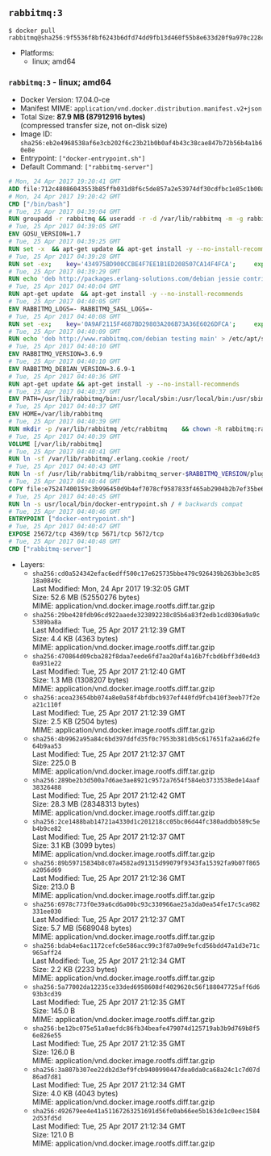 ## `rabbitmq:3`

```console
$ docker pull rabbitmq@sha256:9f5536f8bf6243b6dfd74dd9fb13d460f55b8e633d20f9a970c228c61b07f987
```

-	Platforms:
	-	linux; amd64

### `rabbitmq:3` - linux; amd64

-	Docker Version: 17.04.0-ce
-	Manifest MIME: `application/vnd.docker.distribution.manifest.v2+json`
-	Total Size: **87.9 MB (87912916 bytes)**  
	(compressed transfer size, not on-disk size)
-	Image ID: `sha256:eb2e4968538af6e3cb202f6c23b21b0b0af4b43c38cae847b72b56b4a1b60e8e`
-	Entrypoint: `["docker-entrypoint.sh"]`
-	Default Command: `["rabbitmq-server"]`

```dockerfile
# Mon, 24 Apr 2017 19:20:41 GMT
ADD file:712c48086043553b85ffb031d8f6c5de857a2e53974df30cdfbc1e85c1b00a25 in / 
# Mon, 24 Apr 2017 19:20:42 GMT
CMD ["/bin/bash"]
# Tue, 25 Apr 2017 04:39:04 GMT
RUN groupadd -r rabbitmq && useradd -r -d /var/lib/rabbitmq -m -g rabbitmq rabbitmq
# Tue, 25 Apr 2017 04:39:05 GMT
ENV GOSU_VERSION=1.7
# Tue, 25 Apr 2017 04:39:25 GMT
RUN set -x 	&& apt-get update && apt-get install -y --no-install-recommends ca-certificates wget && rm -rf /var/lib/apt/lists/* 	&& wget -O /usr/local/bin/gosu "https://github.com/tianon/gosu/releases/download/$GOSU_VERSION/gosu-$(dpkg --print-architecture)" 	&& wget -O /usr/local/bin/gosu.asc "https://github.com/tianon/gosu/releases/download/$GOSU_VERSION/gosu-$(dpkg --print-architecture).asc" 	&& export GNUPGHOME="$(mktemp -d)" 	&& gpg --keyserver ha.pool.sks-keyservers.net --recv-keys B42F6819007F00F88E364FD4036A9C25BF357DD4 	&& gpg --batch --verify /usr/local/bin/gosu.asc /usr/local/bin/gosu 	&& rm -r "$GNUPGHOME" /usr/local/bin/gosu.asc 	&& chmod +x /usr/local/bin/gosu 	&& gosu nobody true 	&& apt-get purge -y --auto-remove ca-certificates wget
# Tue, 25 Apr 2017 04:39:28 GMT
RUN set -ex; 	key='434975BD900CCBE4F7EE1B1ED208507CA14F4FCA'; 	export GNUPGHOME="$(mktemp -d)"; 	gpg --keyserver ha.pool.sks-keyservers.net --recv-keys "$key"; 	gpg --export "$key" > /etc/apt/trusted.gpg.d/erlang-solutions.gpg; 	rm -r "$GNUPGHOME"; 	apt-key list
# Tue, 25 Apr 2017 04:39:29 GMT
RUN echo 'deb http://packages.erlang-solutions.com/debian jessie contrib' > /etc/apt/sources.list.d/erlang.list
# Tue, 25 Apr 2017 04:40:04 GMT
RUN apt-get update 	&& apt-get install -y --no-install-recommends 		erlang-asn1 		erlang-base-hipe 		erlang-crypto 		erlang-eldap 		erlang-inets 		erlang-mnesia 		erlang-nox 		erlang-os-mon 		erlang-public-key 		erlang-ssl 		erlang-xmerl 	&& rm -rf /var/lib/apt/lists/*
# Tue, 25 Apr 2017 04:40:05 GMT
ENV RABBITMQ_LOGS=- RABBITMQ_SASL_LOGS=-
# Tue, 25 Apr 2017 04:40:08 GMT
RUN set -ex; 	key='0A9AF2115F4687BD29803A206B73A36E6026DFCA'; 	export GNUPGHOME="$(mktemp -d)"; 	gpg --keyserver ha.pool.sks-keyservers.net --recv-keys "$key"; 	gpg --export "$key" > /etc/apt/trusted.gpg.d/rabbitmq.gpg; 	rm -r "$GNUPGHOME"; 	apt-key list
# Tue, 25 Apr 2017 04:40:09 GMT
RUN echo 'deb http://www.rabbitmq.com/debian testing main' > /etc/apt/sources.list.d/rabbitmq.list
# Tue, 25 Apr 2017 04:40:10 GMT
ENV RABBITMQ_VERSION=3.6.9
# Tue, 25 Apr 2017 04:40:10 GMT
ENV RABBITMQ_DEBIAN_VERSION=3.6.9-1
# Tue, 25 Apr 2017 04:40:36 GMT
RUN apt-get update && apt-get install -y --no-install-recommends 		rabbitmq-server=$RABBITMQ_DEBIAN_VERSION 	&& rm -rf /var/lib/apt/lists/*
# Tue, 25 Apr 2017 04:40:37 GMT
ENV PATH=/usr/lib/rabbitmq/bin:/usr/local/sbin:/usr/local/bin:/usr/sbin:/usr/bin:/sbin:/bin
# Tue, 25 Apr 2017 04:40:37 GMT
ENV HOME=/var/lib/rabbitmq
# Tue, 25 Apr 2017 04:40:39 GMT
RUN mkdir -p /var/lib/rabbitmq /etc/rabbitmq 	&& chown -R rabbitmq:rabbitmq /var/lib/rabbitmq /etc/rabbitmq 	&& chmod -R 777 /var/lib/rabbitmq /etc/rabbitmq
# Tue, 25 Apr 2017 04:40:39 GMT
VOLUME [/var/lib/rabbitmq]
# Tue, 25 Apr 2017 04:40:41 GMT
RUN ln -sf /var/lib/rabbitmq/.erlang.cookie /root/
# Tue, 25 Apr 2017 04:40:43 GMT
RUN ln -sf /usr/lib/rabbitmq/lib/rabbitmq_server-$RABBITMQ_VERSION/plugins /plugins
# Tue, 25 Apr 2017 04:40:44 GMT
COPY file:e75247400159c3b996450d9b4ef7078cf9587833f465ab2904b2b7ef35be65e9 in /usr/local/bin/ 
# Tue, 25 Apr 2017 04:40:45 GMT
RUN ln -s usr/local/bin/docker-entrypoint.sh / # backwards compat
# Tue, 25 Apr 2017 04:40:46 GMT
ENTRYPOINT ["docker-entrypoint.sh"]
# Tue, 25 Apr 2017 04:40:47 GMT
EXPOSE 25672/tcp 4369/tcp 5671/tcp 5672/tcp
# Tue, 25 Apr 2017 04:40:48 GMT
CMD ["rabbitmq-server"]
```

-	Layers:
	-	`sha256:cd0a524342efac6edff500c17e625735bbe479c926439b263bbe3c8518a0849c`  
		Last Modified: Mon, 24 Apr 2017 19:32:05 GMT  
		Size: 52.6 MB (52550276 bytes)  
		MIME: application/vnd.docker.image.rootfs.diff.tar.gzip
	-	`sha256:29be428fdb96cd922aaede323892238c85b6a83f2edb1cd8306a9a9c5389ba8a`  
		Last Modified: Tue, 25 Apr 2017 21:12:39 GMT  
		Size: 4.4 KB (4363 bytes)  
		MIME: application/vnd.docker.image.rootfs.diff.tar.gzip
	-	`sha256:470864d09cba282f8daa7eede6fd7aa20af4a16b7fcbd6bff3d0e4d30a931e22`  
		Last Modified: Tue, 25 Apr 2017 21:12:40 GMT  
		Size: 1.3 MB (1308207 bytes)  
		MIME: application/vnd.docker.image.rootfs.diff.tar.gzip
	-	`sha256:acea23654bb074a8e0a58f4bfdbcb937ef440fd9fcb410f3eeb77f2ea21c110f`  
		Last Modified: Tue, 25 Apr 2017 21:12:39 GMT  
		Size: 2.5 KB (2504 bytes)  
		MIME: application/vnd.docker.image.rootfs.diff.tar.gzip
	-	`sha256:4b9962a95a84c6bd397ddfd35f0c7953b381db5c617651fa2aa6d2fe64b9aa53`  
		Last Modified: Tue, 25 Apr 2017 21:12:37 GMT  
		Size: 225.0 B  
		MIME: application/vnd.docker.image.rootfs.diff.tar.gzip
	-	`sha256:289be2b3d500a7d6ae3ae8921c9572a7654f584eb3733538ede14aaf38326488`  
		Last Modified: Tue, 25 Apr 2017 21:12:42 GMT  
		Size: 28.3 MB (28348313 bytes)  
		MIME: application/vnd.docker.image.rootfs.diff.tar.gzip
	-	`sha256:2ce1488bab14721a4330d1c201218cc05bc06d44fc380addbb589c5eb4b9ce82`  
		Last Modified: Tue, 25 Apr 2017 21:12:37 GMT  
		Size: 3.1 KB (3099 bytes)  
		MIME: application/vnd.docker.image.rootfs.diff.tar.gzip
	-	`sha256:89b59715834b8c07a4582ad91315d99079f9343fa15392fa9b07f865a2056d69`  
		Last Modified: Tue, 25 Apr 2017 21:12:36 GMT  
		Size: 213.0 B  
		MIME: application/vnd.docker.image.rootfs.diff.tar.gzip
	-	`sha256:6978c773f0e39a6cd6a00bc93c330966ae25a3da0ea54fe17c5ca982331ee030`  
		Last Modified: Tue, 25 Apr 2017 21:12:37 GMT  
		Size: 5.7 MB (5689048 bytes)  
		MIME: application/vnd.docker.image.rootfs.diff.tar.gzip
	-	`sha256:bdab4e6ac1172cefc6e586acc99c3f87a09e9efcd56bdd47a1d3e71c965aff24`  
		Last Modified: Tue, 25 Apr 2017 21:12:34 GMT  
		Size: 2.2 KB (2233 bytes)  
		MIME: application/vnd.docker.image.rootfs.diff.tar.gzip
	-	`sha256:5a77002da12235ce33ded6958608df4029620c56f188047725aff6d693b3cd39`  
		Last Modified: Tue, 25 Apr 2017 21:12:35 GMT  
		Size: 145.0 B  
		MIME: application/vnd.docker.image.rootfs.diff.tar.gzip
	-	`sha256:be12bc075e51a0aefdc86fb34beafe479074d125719ab3b9d769b8f56e826e55`  
		Last Modified: Tue, 25 Apr 2017 21:12:35 GMT  
		Size: 126.0 B  
		MIME: application/vnd.docker.image.rootfs.diff.tar.gzip
	-	`sha256:3a807b307ee22db2d3ef9fcb9400990447dea0da0ca68a24c1c7d07d86ad7d81`  
		Last Modified: Tue, 25 Apr 2017 21:12:34 GMT  
		Size: 4.0 KB (4043 bytes)  
		MIME: application/vnd.docker.image.rootfs.diff.tar.gzip
	-	`sha256:492679ee4e41a51167263251691d56fe0ab66ee5b163de1c0eec15842d53fd5d`  
		Last Modified: Tue, 25 Apr 2017 21:12:34 GMT  
		Size: 121.0 B  
		MIME: application/vnd.docker.image.rootfs.diff.tar.gzip
